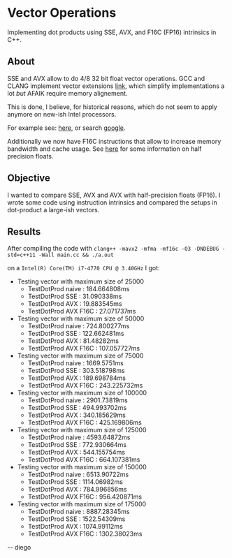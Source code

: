 # Vector Operations

Implementing dot products using SSE, AVX, and F16C (FP16) intrinsics in C++.

## About

SSE and AVX allow to do 4/8 32 bit float vector operations.
GCC and CLANG implement vector extensions 
[link](https://gcc.gnu.org/onlinedocs/gcc/Vector-Extensions.html), 
which simplify implementations a lot *but* AFAIK require memory alignement.

This is done, I believe, for historical reasons, which do not seem to apply anymore on 
new-ish Intel processors. 

For example see:
 [here](http://stackoverflow.com/questions/20259694/is-the-sse-unaligned-load-intrinsic-any-slower-than-the-aligned-load-intrinsic-o), 
or search [google](https://www.google.com/#q=aligned%20vs%20unaligned%20intel).

Additionally we now have F16C instructions that allow to increase memory bandwidth and cache usage.
See [here](https://software.intel.com/en-us/articles/performance-benefits-of-half-precision-floats)
for some information on half precision floats. 

## Objective

I wanted to compare SSE, AVX and AVX with half-precision floats (FP16).
I wrote some code using instruction intrinsics and compared the setups in dot-product a large-ish 
vectors.

## Results

After compiling the code with 
`clang++ -mavx2 -mfma -mf16c -O3 -DNDEBUG -std=c++11 -Wall main.cc && ./a.out`

on a `Intel(R) Core(TM) i7-4770 CPU @ 3.40GHz` I got:

- Testing vector with maximum size of 25000
  - TestDotProd naive      : 184.664808ms
  - TestDotProd SSE        : 31.090338ms
  - TestDotProd AVX        : 19.883545ms
  - TestDotProd AVX F16C   : 27.071737ms
- Testing vector with maximum size of 50000
  - TestDotProd naive      : 724.800277ms
  - TestDotProd SSE        : 122.662481ms
  - TestDotProd AVX        : 81.48282ms
  - TestDotProd AVX F16C   : 107.057727ms
- Testing vector with maximum size of 75000
  - TestDotProd naive      : 1669.5751ms
  - TestDotProd SSE        : 303.518798ms
  - TestDotProd AVX        : 189.698784ms
  - TestDotProd AVX F16C   : 243.225732ms
- Testing vector with maximum size of 100000
  - TestDotProd naive      : 2901.73819ms
  - TestDotProd SSE        : 494.993702ms
  - TestDotProd AVX        : 340.185629ms
  - TestDotProd AVX F16C   : 425.169806ms
- Testing vector with maximum size of 125000
  - TestDotProd naive      : 4593.64872ms
  - TestDotProd SSE        : 772.930664ms
  - TestDotProd AVX        : 544.155754ms
  - TestDotProd AVX F16C   : 664.107381ms
- Testing vector with maximum size of 150000
  - TestDotProd naive      : 6513.90722ms
  - TestDotProd SSE        : 1114.06982ms
  - TestDotProd AVX        : 784.996856ms
  - TestDotProd AVX F16C   : 956.420871ms
- Testing vector with maximum size of 175000
  - TestDotProd naive      : 8887.28345ms
  - TestDotProd SSE        : 1522.54309ms
  - TestDotProd AVX        : 1074.99112ms
  - TestDotProd AVX F16C   : 1302.38023ms

-- diego
